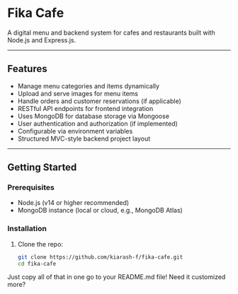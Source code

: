 # Fika Cafe

A digital menu and backend system for cafes and restaurants built with Node.js and Express.js.

---

## Features

- Manage menu categories and items dynamically  
- Upload and serve images for menu items  
- Handle orders and customer reservations (if applicable)  
- RESTful API endpoints for frontend integration  
- Uses MongoDB for database storage via Mongoose  
- User authentication and authorization (if implemented)  
- Configurable via environment variables  
- Structured MVC-style backend project layout

---

## Getting Started

### Prerequisites

- Node.js (v14 or higher recommended)  
- MongoDB instance (local or cloud, e.g., MongoDB Atlas)  

### Installation

1. Clone the repo:  
   ```bash
   git clone https://github.com/kiarash-f/fika-cafe.git
   cd fika-cafe

Just copy all of that in one go to your README.md file! Need it customized more?
